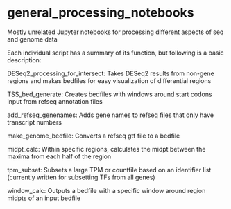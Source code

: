 # general_processing_notebooks
Mostly unrelated Jupyter notebooks for processing different aspects of seq and genome data

Each individual script has a summary of its function, but following is a basic description:

DESeq2_processing_for_intersect:
Takes DESeq2 results from non-gene regions and makes bedfiles for easy visualization of differential regions

TSS_bed_generate:
Creates bedfiles with windows around start codons input from refseq annotation files

add_refseq_genenames:
Adds gene names to refseq files that only have transcript numbers

make_genome_bedfile:
Converts a refseq gtf file to a bedfile

midpt_calc:
Within specific regions, calculates the midpt between the maxima from each half of the region

tpm_subset:
Subsets a large TPM or countfile based on an identifier list (currently written for subsetting TFs from all genes)

window_calc:
Outputs a bedfile with a specific window around region midpts of an input bedfile

